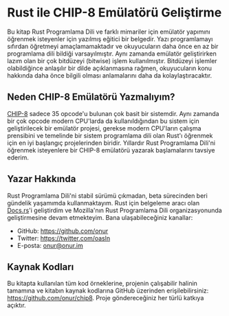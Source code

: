 # Rust ile CHIP-8 Emülatörü Geliştirme

Bu kitap Rust Programlama Dili ve farklı mimariler için emülatör yapımını
öğrenmek isteyenler için yazılmış eğitici bir belgedir. Yazı programlamayı
sıfırdan öğretmeyi amaçlamamaktadır ve okuyucuların daha
önce en az bir programlama dili bildiği varsayılmıştır. Aynı zamanda
emülatör geliştirirken lazım olan bir çok bitdüzeyi (bitwise) işlem
kullanılmıştır. Bitdüzeyi işlemler olabildiğince anlaşılır bir dilde
açıklanmasına rağmen, okuyucuların konu hakkında daha önce bilgili olması
anlamalarını daha da kolaylaştıracaktır.

## Neden CHIP-8 Emülatörü Yazmalıyım?

[CHIP-8](https://en.wikipedia.org/wiki/CHIP-8) sadece 35 opcode'u bulunan
çok basit bir sistemdir. Aynı zamanda bir çok opcode modern CPU'larda da
kullanıldığından bu sistem için geliştirilecek bir emülatör projesi,
gerekse modern CPU'ların çalışma prensibini ve temelinde bir sistem
programlama dili olan Rust'ı öğrenmek için en iyi başlangıç
projelerinden biridir. Yıllardır Rust Programlama Dili'ni öğrenmek
isteyenlere bir CHIP-8 emülatörü yazarak başlamalarını tavsiye ederim.

## Yazar Hakkında

Rust Programlama Dili'ni stabil sürümü çıkmadan, beta sürecinden beri
gündelik yaşamımda kullanmaktayım. Rust için belgeleme aracı olan
[Docs.rs](https://docs.rs)'i geliştirdim ve Mozilla'nın Rust Programlama
Dili organizasyonunda geliştirmesine devam etmekteyim. Bana
ulaşabileceğiniz kanallar:

* GitHub: <https://github.com/onur>
* Twitter: <https://twitter.com/oasln>
* E-posta: <onur@onur.im>

## Kaynak Kodları

Bu kitapta kullanılan tüm kod örneklerine, projenin çalışabilir halinin
tamamına ve kitabın kaynak kodlarına GitHub üzerinden erişilebilirsiniz:
<https://github.com/onur/chip8>. Proje göndereceğiniz her türlü katkıya
açıktır.
